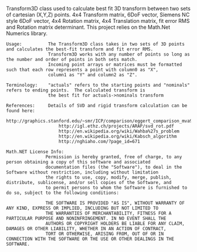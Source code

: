 Transform3D class used to calculate best fit 3D transform between two sets of cartesian (X,Y,Z) points.
4x4 Transform matrix, 6DoF vector, Siemens NC style 6DoF vector, 4x4 Rotation matrix, 4x4 Translation matrix, fit error RMS and Rotation matrix determinant.
This project relies on the Math.Net Numerics library.


    Usage:          The Transform3D class takes in two sets of 3D points and calculates the best-fit transform and fit error RMS.  
                    Transform3D works with any number of points so long as the number and order of points in both sets match.
                    Incoming point arrays or matrices must be formatted such that each row represents a point with column0 as "X", 
                    column1 as "Y" and column2 as "Z".
                
    Terminology:    "actuals" refers to the starting points and "nominals" refers to ending points.  The calculated transform is 
                    the best fit for actuals->nominals transform
 
    References:     Details of SVD and rigid transform calculation can be found here:
                        http://graphics.stanford.edu/~smr/ICP/comparison/eggert_comparison_mva97.pdf
                        http://igl.ethz.ch/projects/ARAP/svd_rot.pdf
                        http://en.wikipedia.org/wiki/Wahba%27s_problem
                        http://en.wikipedia.org/wiki/Kabsch_algorithm
                        http://nghiaho.com/?page_id=671
 
    Math.NET License Info:  
                   Permission is hereby granted, free of charge, to any person obtaining a copy of this software and associated 
                   documentation files (the "Software"), to deal in the Software without restriction, including without limitation 
                   the rights to use, copy, modify, merge, publish, distribute, sublicense, and/or sell copies of the Software, and 
                   to permit persons to whom the Software is furnished to do so, subject to the following conditions:

                   THE SOFTWARE IS PROVIDED "AS IS", WITHOUT WARRANTY OF ANY KIND, EXPRESS OR IMPLIED, INCLUDING BUT NOT LIMITED TO 
                   THE WARRANTIES OF MERCHANTABILITY, FITNESS FOR A PARTICULAR PURPOSE AND NONINFRINGEMENT. IN NO EVENT SHALL THE 
                   AUTHORS OR COPYRIGHT HOLDERS BE LIABLE FOR ANY CLAIM, DAMAGES OR OTHER LIABILITY, WHETHER IN AN ACTION OF CONTRACT, 
                   TORT OR OTHERWISE, ARISING FROM, OUT OF OR IN CONNECTION WITH THE SOFTWARE OR THE USE OR OTHER DEALINGS IN THE SOFTWARE.